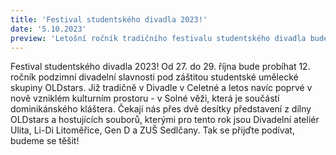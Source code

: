 ```yaml
---
title: 'Festival studentského divadla 2023!'
date: '5.10.2023'
preview: 'Letošní ročník tradičního festivalu studentského divadla bude probíhat od 27. do 29. října. Letos však festival rozšiřujeme o novou lokaci...'
--- 
```

Festival studentského divadla 2023! Od 27. do 29. října bude probíhat 12. ročník podzimní divadelní slavnosti pod záštitou studentské umělecké skupiny OLDstars. Již tradičně v Divadle v Celetné a letos navíc poprvé v nově vzniklém kulturním prostoru - v Solné věži, která je součástí dominikánského kláštera.
Čekají nás přes dvě desítky představení z dílny OLDstars a hostujících souborů, kterými pro tento rok jsou Divadelní ateliér Ulita, Li-Di Litoměřice, Gen D a ZUŠ Sedlčany.
Tak se přijďte podívat, budeme se těšit!
